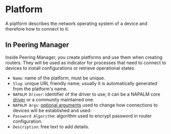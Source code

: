 # Platform

A platform describes the network operating system of a device and therefore how
to connect to it.

## In Peering Manager

Inside Peering Manager, you create platforms and use them when creating
routers. They will be used as indicator for processes that need to connect to
devices to install configurations or retrieve operational states.

* `Name`: name of the platform, must be unique.
* `Slug`: unique URL friendly name; usually it is automatically generated
  from the platform's name.
* `NAPALM Driver`: identifier of the driver to use; it can be a NAPALM core
  [driver](https://napalm.readthedocs.io/en/latest/support/index.html) or a
  community maintained one.
* `NAPALM Args`: [optional arguments](https://napalm.readthedocs.io/en/latest/support/index.html#optional-arguments)
  used to change how connections to devices will be established and used.
* `Password Algorithm`: algorithm used to encrypt password in router
  configuration.
* `Description`: free text to add details.
